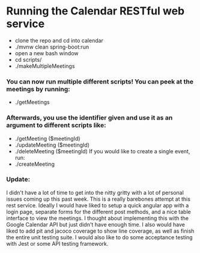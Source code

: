 # Running the Calendar RESTful web service
- clone the repo and cd into calendar
- ./mvnw clean spring-boot:run
- open a new bash window
- cd scripts/
- ./makeMultipleMeetings


### You can now run multiple different scripts! You can peek at the meetings by running: 
- ./getMeetings
### Afterwards, you use the identifier given and use it as an argument to different scripts like: 
- ./getMeeting ($meetingId)
- ./updateMeeting ($meetingId)
- ./deleteMeeting ($meetingId)
If you would like to create a single event, run:
- ./createMeeting


### Update:
I didn't have a lot of time to get into the nitty gritty with a lot of personal issues coming up this past week. This is a really barebones attempt at this rest service. Ideally I would have liked to setup a quick angular app with a login page, separate forms for the different post methods, and a nice table interface to view the meetings. I thought about implementing this with the Google Calendar API but just didn't have enough time. I also would have liked to add pit and jacoco coverage to show line coverage, as well as finish the entire unit testing suite. I would also like to do some acceptance testing with Jest or some API testing framework. 
